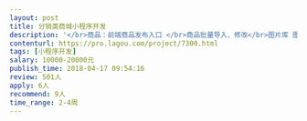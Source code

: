 ```yaml
---                
layout: post       
title: 分销类商城小程序开发           
description: '</br>商品：前端商品发布入口 </br>商品批量导入、修改</br>图片库 图片文件夹批量导入 一键规则匹配商品 </br>商品分类、类型、品牌、多规格、标签等批量</br>备选：可以爬取唯品会、天猫等商品信息</br>订单：订单详情 </br>支持单品牌活动 订单列表 导出 </br>缺货登记/需求清单 导出 订单批量发货</br>促销：奖励金 可抵扣使用 （使用有门槛） </br>订单促销：满件/金额 免运费 商品显示原价 现价 折扣 </br>限时抢购 : 即将开始倒计时（需求清单+活动开抢提醒/库存反馈提醒）开始抢购 结束下架</br>用户：会员列表</br>角色等级（多用户身份） 奖励机制分配 前端显示 部分模块不同</br>多管理员账号 权限分配 只能管理对应管理设置的品牌的权限 如 商品发布、订单查看、发 货、数据等</br>数据：整个商城数据显示 销售统计 客户统计（成交单数 销售额 招商数 ） </br>单品牌活动数据显示 销售统计 （成交单数 销售商品数 销售额 访问转化率）</br>'     
contenturl: https://pro.lagou.com/project/7300.html      
tags: [小程序开发]            
salary: 10000-20000元          
publish_time: 2018-04-17 09:54:16         
review: 501人                   
apply: 6人                   
recommend: 9人                   
time_range: 2-4周              
---                 
```

